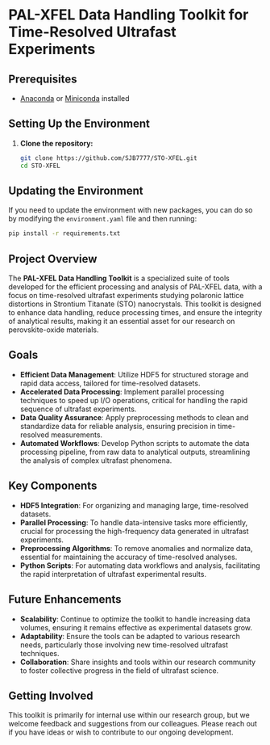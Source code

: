 # PAL-XFEL Data Handling Toolkit for Time-Resolved Ultrafast Experiments

## Prerequisites

- [Anaconda](https://www.anaconda.com/products/distribution) or [Miniconda](https://docs.conda.io/en/latest/miniconda.html) installed

## Setting Up the Environment

1. **Clone the repository:**
    ```bash
    git clone https://github.com/SJB7777/STO-XFEL.git
    cd STO-XFEL
    ```

## Updating the Environment

If you need to update the environment with new packages, you can do so by modifying the `environment.yaml` file and then running:

```bash
pip install -r requirements.txt
```

## Project Overview
The **PAL-XFEL Data Handling Toolkit** is a specialized suite of tools developed for the efficient processing and analysis of PAL-XFEL data, with a focus on time-resolved ultrafast experiments studying polaronic lattice distortions in Strontium Titanate (STO) nanocrystals. This toolkit is designed to enhance data handling, reduce processing times, and ensure the integrity of analytical results, making it an essential asset for our research on perovskite-oxide materials.

## Goals
- **Efficient Data Management**: Utilize HDF5 for structured storage and rapid data access, tailored for time-resolved datasets.
- **Accelerated Data Processing**: Implement parallel processing techniques to speed up I/O operations, critical for handling the rapid sequence of ultrafast experiments.
- **Data Quality Assurance**: Apply preprocessing methods to clean and standardize data for reliable analysis, ensuring precision in time-resolved measurements.
- **Automated Workflows**: Develop Python scripts to automate the data processing pipeline, from raw data to analytical outputs, streamlining the analysis of complex ultrafast phenomena.

## Key Components
- **HDF5 Integration**: For organizing and managing large, time-resolved datasets.
- **Parallel Processing**: To handle data-intensive tasks more efficiently, crucial for processing the high-frequency data generated in ultrafast experiments.
- **Preprocessing Algorithms**: To remove anomalies and normalize data, essential for maintaining the accuracy of time-resolved analyses.
- **Python Scripts**: For automating data workflows and analysis, facilitating the rapid interpretation of ultrafast experimental results.

## Future Enhancements
- **Scalability**: Continue to optimize the toolkit to handle increasing data volumes, ensuring it remains effective as experimental datasets grow.
- **Adaptability**: Ensure the tools can be adapted to various research needs, particularly those involving new time-resolved ultrafast techniques.
- **Collaboration**: Share insights and tools within our research community to foster collective progress in the field of ultrafast science.

## Getting Involved
This toolkit is primarily for internal use within our research group, but we welcome feedback and suggestions from our colleagues. Please reach out if you have ideas or wish to contribute to our ongoing development.
